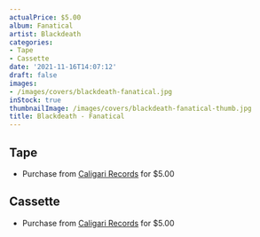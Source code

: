 ```yaml
---
actualPrice: $5.00
album: Fanatical
artist: Blackdeath
categories:
- Tape
- Cassette
date: '2021-11-16T14:07:12'
draft: false
images:
- /images/covers/blackdeath-fanatical.jpg
inStock: true
thumbnailImage: /images/covers/blackdeath-fanatical-thumb.jpg
title: Blackdeath - Fanatical
---
```


## Tape
* Purchase from [Caligari Records](https://caligarirecords.storenvy.com/products/32125951-blackdeath-fanatical) for $5.00
## Cassette
* Purchase from [Caligari Records](https://caligarirecords.storenvy.com/products/32125951-blackdeath-fanatical) for $5.00
